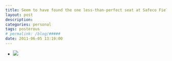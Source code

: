 ```yaml
---
title: Seem to have found the one less-than-perfect seat at Safeco Field. 
layout: post
description:  
categories: personal
tags: posterous
# permalink: /blog/#####
date: 2011-06-05 13:19:00
---
```


<ul data-clearing>
  <li><a href="/img/blog/2011/06/27284737-image.jpg"><img src="/img/blog/2011/06/27284737-image.jpg" data-caption=""></a></li>
</ul>